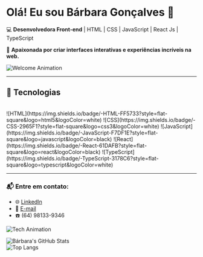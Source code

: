 # Olá! Eu sou Bárbara Gonçalves 👋

💻 **Desenvolvedora Front-end** | HTML | CSS | JavaScript | React Js | TypeScript  

🚀 **Apaixonada por criar interfaces interativas e experiências incríveis na web.**

![Welcome Animation](https://media.giphy.com/media/2A9lVNkV54ieZYtXph/giphy.gif) <!-- Novo GIF de boas-vindas -->

---

## 📌 **Tecnologias**  
<br>
![HTML](https://img.shields.io/badge/-HTML-FF5733?style=flat-square&logo=html5&logoColor=white)  
![CSS](https://img.shields.io/badge/-CSS-2965F1?style=flat-square&logo=css3&logoColor=white)  
![JavaScript](https://img.shields.io/badge/-JavaScript-F7DF1E?style=flat-square&logo=javascript&logoColor=black)  
![React](https://img.shields.io/badge/-React-61DAFB?style=flat-square&logo=react&logoColor=black)  
![TypeScript](https://img.shields.io/badge/-TypeScript-3178C6?style=flat-square&logo=typescript&logoColor=white)  

---

### 📬 Entre em contato:  
- 🌐 [LinkedIn](https://www.linkedin.com/in/-barbaragoncalves/)  
- 📧 [E-mail](barbaragoncalves2806@gmail.com)  
- ☎️ (64) 98133-9346  

![Tech Animation](https://media.giphy.com/media/3ohhwzXwJScDAG60ZK/giphy.gif) <!-- Novo GIF tecnológico -->





![Bárbara's GitHub Stats](https://github-readme-stats.vercel.app/api?username=BarbaraGoncalves28&show_icons=true&theme=radical)  
![Top Langs](https://github-readme-stats.vercel.app/api/top-langs/?username=BarbaraGoncalves28&layout=compact&theme=radical)








